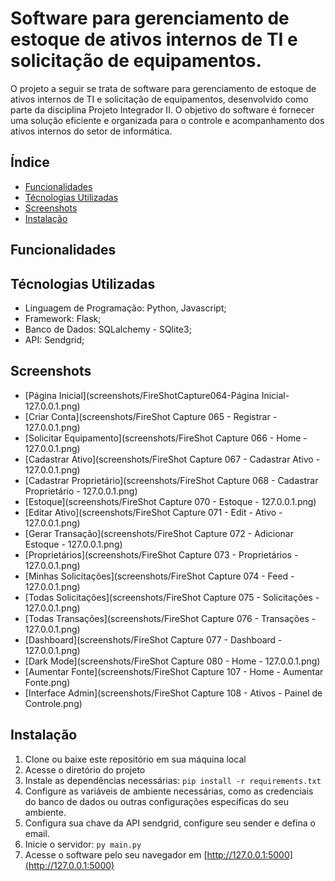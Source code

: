 # Software para gerenciamento de estoque de ativos internos de TI e solicitação de equipamentos.

O projeto a seguir se trata de software para gerenciamento de estoque de ativos internos de TI e solicitação de equipamentos, desenvolvido como parte da disciplina Projeto Integrador II. O objetivo do software é fornecer uma solução eficiente e organizada para o controle e acompanhamento dos ativos internos do setor de informática.

## Índice

<!--ts-->
* [Funcionalidades](#Funcionalidades)
* [Técnologias Utilizadas](#Técnologias-Utilizadas)
* [Screenshots](#Screenshots)
* [Instalação](#Instalação)
<!--te-->

## Funcionalidades

## Técnologias Utilizadas

- Linguagem de Programação: Python, Javascript; <br/>
- Framework: Flask; <br/>
- Banco de Dados: SQLalchemy - SQlite3; <br/>
- API: Sendgrid; <br/>

## Screenshots

- [Página Inicial](screenshots/FireShotCapture064-Página Inicial-127.0.0.1.png)
- [Criar Conta](screenshots/FireShot Capture 065 - Registrar - 127.0.0.1.png)
- [Solicitar Equipamento](screenshots/FireShot Capture 066 - Home - 127.0.0.1.png)
- [Cadastrar Ativo](screenshots/FireShot Capture 067 - Cadastrar Ativo - 127.0.0.1.png)
- [Cadastrar Proprietário](screenshots/FireShot Capture 068 - Cadastrar Proprietário - 127.0.0.1.png)
- [Estoque](screenshots/FireShot Capture 070 - Estoque - 127.0.0.1.png)
- [Editar Ativo](screenshots/FireShot Capture 071 - Edit - Ativo - 127.0.0.1.png)
- [Gerar Transação](screenshots/FireShot Capture 072 - Adicionar Estoque - 127.0.0.1.png)
- [Proprietários](screenshots/FireShot Capture 073 - Proprietários - 127.0.0.1.png)
- [Minhas Solicitações](screenshots/FireShot Capture 074 - Feed - 127.0.0.1.png)
- [Todas Solicitações](screenshots/FireShot Capture 075 - Solicitações - 127.0.0.1.png)
- [Todas Transações](screenshots/FireShot Capture 076 - Transações - 127.0.0.1.png)
- [Dashboard](screenshots/FireShot Capture 077 - Dashboard - 127.0.0.1.png)
- [Dark Mode](screenshots/FireShot Capture 080 - Home - 127.0.0.1.png)
- [Aumentar Fonte](screenshots/FireShot Capture 107 - Home - Aumentar Fonte.png)
- [Interface Admin](screenshots/FireShot Capture 108 - Ativos - Painel de Controle.png)

## Instalação

1. Clone ou baixe este repositório em sua máquina local
2. Acesse o diretório do projeto
3. Instale as dependências necessárias: ```pip install -r requirements.txt```
4. Configure as variáveis de ambiente necessárias, como as credenciais do banco de dados ou outras configurações específicas do seu ambiente.
5. Configura sua chave da API sendgrid,  configure seu sender e defina o email.
6. Inicie o servidor: ```py main.py```
7. Acesse o software pelo seu navegador em [http://127.0.0.1:5000](http://127.0.0.1:5000)

